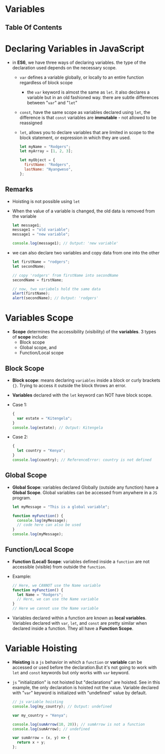 # Variables

## Table Of Contents

# Declaring Variables in JavaScript

- in **ES6**, we have three ways of declaring variables. the type of the declaration used depends on the necessary scope.

  - `var` defines a variable globally, or locally to an entire function regardless of block scope
    - the `var` keyword is almost the same as `let`. it also declares a variable but in an old fashioned way. there are subtle differences between "`var`" and "`let`"
  - `const`, have the same scope as variables declared using `let`, the difference is that `const` variables are **immutable** - not allowed to be reassigned
  - `let`, allows you to declare variables that are limited in scope to the block statement, or expression in which they are used.

    ```js
    let myName = "Rodgers";
    let myArray = [1, 2, 3];

    let myObject = {
      firstName: "Rodgers",
      lastName: "Nyangweso",
    };
    ```

## Remarks

- Hoisting is not possible using `let`
- When the value of a variable is changed, the old data is removed from the variable

  ```js
  let message1;
  message1 = "old variable";
  message1 = "new variable";

  console.log(message1); // Output: 'new variable'
  ```

- we can also declare two variables and copy data from one into the other

  ```js
  let firstName = "rodgers";
  let secondName;

  // copy 'rodgers' from firstName into secondName
  secondName = firstName;

  // now, two variabels hold the same data
  alert(firstName);
  alert(secondName); // Output: 'rodgers'
  ```

# Variables Scope

- **Scope** determines the accessibility (visibility) of the **variables**. 3 types of **scope** include:
  - Block scope
  - Global scope, and
  - Function/Local scope

## Block Scope

- **Block scope**: means declaring `variables` inside a block or curly brackets `{}`. Trying to access it outside the block throws an error.
- **Variables** declared with the `let` keyword can NOT have block scope.
- Case 1:

  ```js
  {
    var estate = "Kitengela";
  }
  console.log(estate); // Output: Kitengela
  ```

- Case 2:

  ```js
  {
    let country = "Kenya";
  }
  console.log(country); // ReferenceError: country is not defined
  ```

## Global Scope

- **Global Scope**: variables declared Globally (outside any function) have a **Global Scope**. Global variables can be accessed from anywhere in a `JS` program.

  ```js
  let myMessage = "This is a global variable";

  function myFunction() {
    console.log(myMessage);
    // code here can also be used
  }
  console.log(myMessage);
  ```

## Function/Local Scope

- **Function (Local) Scope**: variables defined inside a `function` are not accessible (visible) from outside the `function`.
- Example:

  ```js
  // Here, we CANNOT use the Name variable
  function myFunction() {
    let Name = "Rodgers";
    // Here, we can use the Name variable
  }
  // Here we cannot use the Name variable
  ```

- Variables declared within a function are known as **local variables**. Variables declared with `var`, `let`, and `const` are pretty similar when declared inside a function. They all have a **Function Scope**.

# Variable Hoisting

- **Hoisting** is a `js` behavior in which a `function` or **variable** can be accessed or used before the declaration.But it's not going to work with `let` and `const` keywords but only works with `var` keyword.

- `js` "initialization" is not hoisted but "declarations" are hoisted. See in this example, the only declaration is hoisted not the value. Variable declared with "`var`" keyword is initialized with "undefined" value by default.

  ```js
  // js variable hoisting
  console.log(my_country); // Output: undefined

  var my_country = "Kenya";
  ```

  ```js
  console.log(sumArrow(10, 20)); // sumArrow is not a function
  console.log(sumArrow); // undefined

  var sumArrow = (x, y) => {
    return x + y;
  };
  ```
